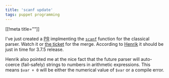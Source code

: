 ```yaml
---
title: 'scanf update'
tags: puppet programming
---
```


[[!meta title=""]]

I've just created a [PR](https://github.com/puppetlabs/puppet/pull/3593)
implmenting the [`scanf`](2015-02-04-puppet-future-parser) function for the
classical parser. Watch it or [the
ticket](https://tickets.puppetlabs.com/browse/PUP-3991) for the merge.
According to [Henrik](https://twitter.com/hel) it should be just in time for
3.7.5 release.

Henrik also pointed me at the nice fact that the future parser will auto-coerce
(fail-safely) strings to numbers in arithmetic expressions. This means `$var +
0` will be either the numerical value of `$var` or a compile error.
